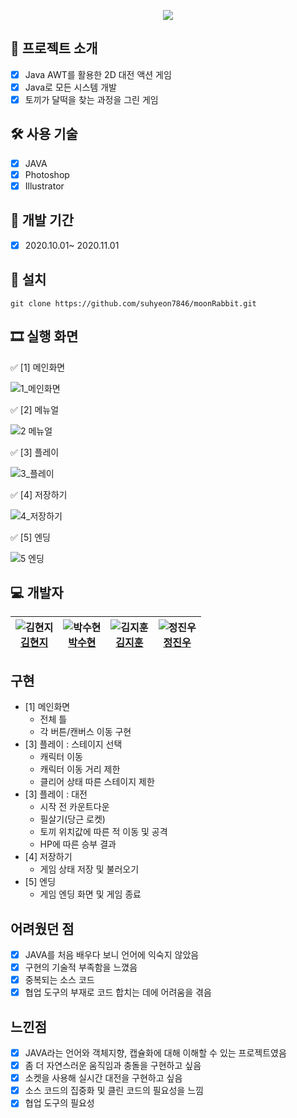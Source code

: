 <p align="center">
<img align="center" style="margin:0 auto;" src="https://user-images.githubusercontent.com/73815879/108196672-b9056300-715c-11eb-910d-40f9edf084ee.png"/>
</p>

## 📑 프로젝트 소개
  - [x] Java AWT를 활용한 2D 대전 액션 게임
  - [x] Java로 모든 시스템 개발
  - [x] 토끼가 달떡을 찾는 과정을 그린 게임

## 🛠 사용 기술
  - [x] JAVA
  - [x] Photoshop
  - [x] Illustrator

## 📅 개발 기간
  - [x] 2020.10.01~ 2020.11.01 


## 💼 설치
```
git clone https://github.com/suhyeon7846/moonRabbit.git
```


## 🎞 실행 화면

✅ [1] 메인화면 

![1_메인화면](https://user-images.githubusercontent.com/73815879/108197084-3cbf4f80-715d-11eb-898f-df79bc5ec9d1.png)

✅ [2] 메뉴얼

![2 메뉴얼](https://user-images.githubusercontent.com/73815879/108196703-c589bb80-715c-11eb-80a4-7522a87a2ef4.png)

✅ [3] 플레이 

![3_플레이](https://user-images.githubusercontent.com/73815879/108188524-054ba580-7153-11eb-9926-355eb9403fec.gif)

✅ [4] 저장하기

![4_저장하기](https://user-images.githubusercontent.com/73815879/108189109-b9e5c700-7153-11eb-8cda-da5815bef4e9.gif)

✅ [5] 엔딩

![5 엔딩](https://user-images.githubusercontent.com/73815879/108196737-d0dce700-715c-11eb-8a0a-9499a2b784c3.gif)


## 💻 개발자
 | ![김현지](https://avatars.githubusercontent.com/u/55617281?s=400&u=45166515684d080b5782457babcc6920191823ee&v=4)<br>[김현지](https://github.com/iamhyunji) | ![박수현](https://avatars.githubusercontent.com/u/73815879?s=400&v=4)<br>[박수현](https://github.com/suhyeon7846) | ![김지훈](https://avatars.githubusercontent.com/u/73972987?s=400&v=4)<br>[김지훈](https://github.com/recordtve) | ![정진우](https://avatars.githubusercontent.com/u/55862164?s=400&v=4)<br>[정진우](https://github.com/jjw7795) |
 | :---------------: | :---------------: | :---------------: | :---------------: |
 
 
## 구현
  * [1] 메인화면
  	- 전체 틀
  	- 각 버튼/캔버스 이동 구현
  * [3] 플레이 : 스테이지 선택
  	- 캐릭터 이동
  	- 캐릭터 이동 거리 제한
  	- 클리어 상태 따른 스테이지 제한
  * [3] 플레이 : 대전
  	- 시작 전 카운트다운
  	- 필살기(당근 로켓)
  	- 토끼 위치값에 따른 적 이동 및 공격
  	- HP에 따른 승부 결과
  * [4] 저장하기
  	- 게임 상태 저장 및 불러오기
  * [5] 엔딩
	- 게임 엔딩 화면 및 게임 종료
    
## 어려웠던 점
  - [x] JAVA를 처음 배우다 보니 언어에 익숙지 않았음
  - [x] 구현의 기술적 부족함을 느꼈음
  - [x] 중복되는 소스 코드
  - [x] 협업 도구의 부재로 코드 합치는 데에 어려움을 겪음

## 느낀점
  - [x] JAVA라는 언어와 객체지향, 캡슐화에 대해 이해할 수 있는 프로젝트였음
  - [x] 좀 더 자연스러운 움직임과 충돌을 구현하고 싶음
  - [x] 소켓을 사용해 실시간 대전을 구현하고 싶음
  - [x] 소스 코드의 집중화 및 클린 코드의 필요성을 느낌
  - [x] 협업 도구의 필요성

